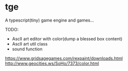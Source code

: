 # tge
A typescript(tiny) game engine and games...


TODO:
* AscII art editor with color(dump a blessed box content)
* AscII art util class
* sound function

https://www.gridsagegames.com/rexpaint/downloads.html
http://www.geocities.ws/SoHo/7373/color.html

